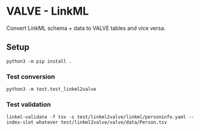 # VALVE - LinkML
Convert LinkML schema + data to VALVE tables and vice versa.

## Setup
`python3 -m pip install .`

### Test conversion
```shell
python3 -m test.test_linkml2valve
```

### Test validation
```shell
linkml-validate -f tsv -s test/linkml2valve/linkml/personinfo.yaml --index-slot whatever test/linkml2valve/valve/data/Person.tsv
```
